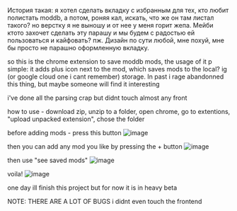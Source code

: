 История такая: я хотел сделать вкладку с избранным для тех, кто любит полистать moddb, а потом, роняя кал, искать, что же он там листал такого?
но верстку я не выношу и от нее у меня горит жепа.
Мейби ктото захочет сделать эту парашу и мы будем с радостью ей пользоваться и кайфовать? пж.
Дизайн по сути любой, мне похуй, мне бы просто не парашно оформленную вкладку.


so this is the chrome extension to save moddb mods, the usage of it p simple: it adds plus icon next to the mod, which saves mods to the local? ig (or google cloud one i cant remember) storage.
In past i rage abandonned this thing, but maybe someone will find it interesting

i've done all the parsing crap but didnt touch almost any front

how to use - download zip, unzip to a folder, open chrome, go to extentions, "upload unpacked extension", chose the folder

before adding mods - press this button
![image](https://github.com/user-attachments/assets/c3a8f779-d061-4117-9c0f-d133e68913cf)

then you can add any mod you like by pressing the + button
![image](https://github.com/user-attachments/assets/ac91c997-a97a-4a06-9ab9-e81e5a7dca13)

then use "see saved mods"
![image](https://github.com/user-attachments/assets/f3a01489-7af5-4755-9154-74c600556902)

voila!
![image](https://github.com/user-attachments/assets/49902009-603b-4eec-a298-2d611e86cc99)

one day ill finish this project but for now it is in heavy beta

NOTE: THERE ARE A LOT OF BUGS i didnt even touch the frontend

